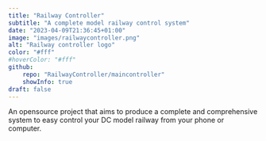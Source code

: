 ```yaml
---
title: "Railway Controller"
subtitle: "A complete model railway control system"
date: "2023-04-09T21:36:45+01:00"
image: "images/railwaycontroller.png"
alt: "Railway controller logo"
color: "#fff"
#hoverColor: "#fff"
github: 
    repo: "RailwayController/maincontroller"
    showInfo: true
draft: false
---
```


<!-- 
SPDX-FileCopyrightText: 2023 Sidings Media
SPDX-License-Identifier: CC-BY-4.0
-->

An opensource project that aims to produce a complete and comprehensive
system to easy control your DC model railway from your phone or
computer. 
